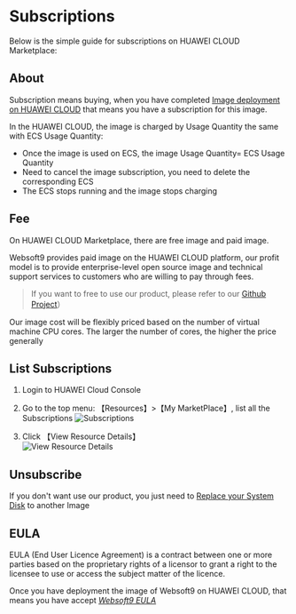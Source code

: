 # Subscriptions

Below is the simple guide for subscriptions on HUAWEI CLOUD Marketplace:

## About

Subscription means buying, when you have completed [Image deployment on HUAWEI CLOUD](/stack-deployment.md) that means you have a subscription for this image.

In the HUAWEI CLOUD, the image is charged by Usage Quantity the same with ECS Usage Quantity:

- Once the image is used on ECS, the image Usage Quantity= ECS Usage Quantity
- Need to cancel the image subscription, you need to delete the corresponding ECS
- The ECS stops running and the image stops charging

## Fee

On HUAWEI CLOUD Marketplace, there are free image and paid image.  

Websoft9 provides paid image on the HUAWEI CLOUD platform, our profit model is to provide enterprise-level open source image and technical support services to customers who are willing to pay through fees.

> If you want to free to use our product, please refer to our [Github Project](https://github.com/websoft9)）

Our image cost will be flexibly priced based on the number of virtual machine CPU cores. The larger the number of cores, the higher the price generally 

## List Subscriptions

1. Login to HUAWEI Cloud Console
2. Go to the top menu: 【Resources】>【My MarketPlace】, list all the Subscriptions
   ![Subscriptions](https://libs-websoft9-com.oss-cn-qingdao.aliyuncs.com/Websoft9/DocsPicture/en/huaweicloud/huaweicloud-odlists-websoft9.png)

3. Click 【View Resource Details】  
   ![View Resource Details](https://libs.websoft9.com/Websoft9/DocsPicture/en/huaweicloud/huaweicloud-odlists2-websoft9.png)

## Unsubscribe

If you don't want use our product, you just need to [Replace your System Disk](/server-operating.md#reinitialize-disk) to another Image

## EULA

EULA (End User Licence Agreement) is a contract between one or more parties based on the proprietary rights of a licensor to grant a right to the licensee to use or access the subject matter of the licence. 

Once you have deployment the image of Websoft9 on HUAWEI CLOUD, that means you have accept [*Websoft9 EULA*](https://support.websoft9.com/docs/legal/eula)
